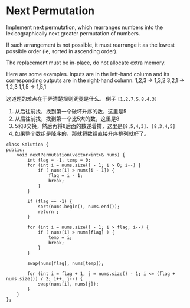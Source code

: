 Next Permutation
=============
Implement next permutation, which rearranges numbers into the lexicographically next greater permutation of numbers.

If such arrangement is not possible, it must rearrange it as the lowest possible order (ie, sorted in ascending order).

The replacement must be in-place, do not allocate extra memory.

Here are some examples. Inputs are in the left-hand column and its corresponding outputs are in the right-hand column.
1,2,3 → 1,3,2
3,2,1 → 1,2,3
1,1,5 → 1,5,1

这道题的难点在于弄清楚规则究竟是什么。
例子 `[1,2,7,5,8,4,3]`
1. 从后往前找，找到第一个破坏升序的数，这里是5
1. 从后往前找，找到第一个比5大的数，这里是8
1. 5和8交换，然后再将8后面的数逆着排，这里是`[8,5,4,3]`、`[8,3,4,5]`
1. 如果整个数组是降序的，那就将数组直接升序排列就好了。


```
class Solution {
public:
    void nextPermutation(vector<int>& nums) {
        int flag = -1, temp = 0;
        for (int i = nums.size() - 1; i > 0; i--) {
            if ( nums[i] > nums[i - 1]) {
                flag = i - 1;
                break;
            }
        }

        if (flag == -1) {
            sort(nums.begin(), nums.end());
            return ;
        }

        for (int i = nums.size() - 1; i > flag; i--) {
            if ( nums[i] > nums[flag] ) {
                temp = i;
                break;
            }
        }

        swap(nums[flag], nums[temp]);

        for (int i = flag + 1, j = nums.size() - 1; i <= (flag + nums.size()) / 2; i++, j--) {
            swap(nums[i], nums[j]);
        }
    }
};
```
